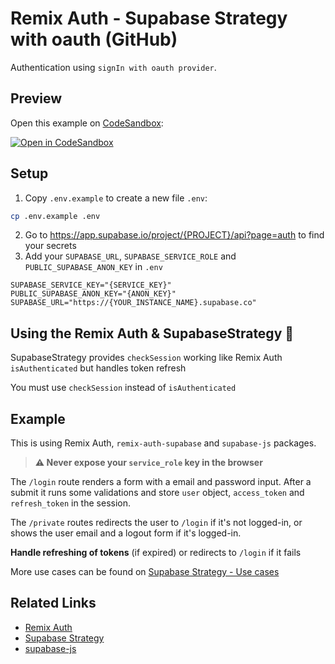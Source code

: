 # Remix Auth - Supabase Strategy with oauth (GitHub)

Authentication using `signIn with oauth provider`.

## Preview

Open this example on [CodeSandbox](https://codesandbox.com):

[![Open in CodeSandbox](https://codesandbox.io/static/img/play-codesandbox.svg)](https://codesandbox.io/s/github/mitchelvanbever/remix-auth-supabase/tree/main/examples/oauth)

## Setup

1. Copy `.env.example` to create a new file `.env`:

```sh
cp .env.example .env
```
2. Go to https://app.supabase.io/project/{PROJECT}/api?page=auth to find your secrets
3. Add your `SUPABASE_URL`, `SUPABASE_SERVICE_ROLE` and `PUBLIC_SUPABASE_ANON_KEY` in `.env`
```env
SUPABASE_SERVICE_KEY="{SERVICE_KEY}"
PUBLIC_SUPABASE_ANON_KEY="{ANON_KEY}"
SUPABASE_URL="https://{YOUR_INSTANCE_NAME}.supabase.co"

```

## Using the Remix Auth & SupabaseStrategy 🚀

SupabaseStrategy provides `checkSession` working like Remix Auth `isAuthenticated` but handles token refresh

You must use `checkSession` instead of `isAuthenticated`


## Example

This is using Remix Auth, `remix-auth-supabase` and `supabase-js` packages.

> **⚠️ Never expose your `service_role` key in the browser**


The `/login` route renders a form with a email and password input. After a submit it runs some validations and store `user` object, `access_token` and `refresh_token` in the session.

The `/private` routes redirects the user to `/login` if it's not logged-in, or shows the user email and a logout form if it's logged-in.

**Handle refreshing of tokens** (if expired) or redirects to `/login` if it fails

More use cases can be found on [Supabase Strategy - Use cases](https://github.com/mitchelvanbever/remix-auth-supabase#using-the-authenticator--strategy-)

## Related Links

- [Remix Auth](https://github.com/sergiodxa/remix-auth)
- [Supabase Strategy](https://github.com/mitchelvanbever/remix-auth-supabase)
- [supabase-js](https://github.com/supabase/supabase-js)
